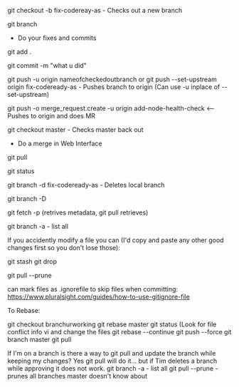 git checkout -b fix-codereay-as - Checks out a new branch

git branch

- Do your fixes and commits

git add .
 
git commit -m "what u did"

git push -u origin nameofcheckedoutbranch or git push --set-upstream origin fix-codeready-as - Pushes branch to origin (Can use -u inplace of --set-upstream)

git push -o merge_request.create -u origin add-node-health-check  <-- Pushes to origin and does MR

git checkout master - Checks master back out

- Do a merge in Web Interface

git pull

git status

git branch -d fix-codeready-as - Deletes local branch

git branch -D

git fetch -p (retrives metadata, git pull retrieves)

git branch -a - list all


If you accidently modify a file you can (I'd copy and paste any other good changes first so you don't lose those):

git stash
git drop

git pull --prune

can mark files as .ignorefile to skip files when committing:
https://www.pluralsight.com/guides/how-to-use-gitignore-file



To Rebase:

git checkout branchurworking
git rebase master
git status (Look for file conflict info
vi and change the files
git rebase --continue
git push --force
git branch master
git pull

If I'm on a branch is there a way to git pull and update the branch while keeping my changes?
Yes git pull will do it... but if Tim deletes a branch while approving it does not work.
git branch -a 			- list all
git pull --prune		- prunes all branches master doesn't know about



